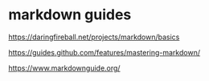 

# markdown guides

https://daringfireball.net/projects/markdown/basics

https://guides.github.com/features/mastering-markdown/

https://www.markdownguide.org/
